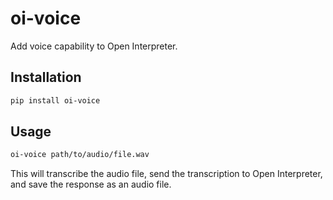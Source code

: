 # oi-voice

Add voice capability to Open Interpreter.

## Installation

```bash
pip install oi-voice
```

## Usage

```bash
oi-voice path/to/audio/file.wav
```

This will transcribe the audio file, send the transcription to Open Interpreter, and save the response as an audio file.

